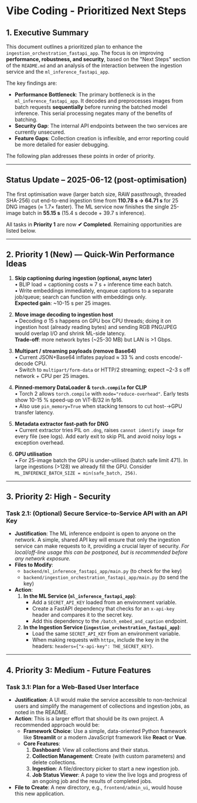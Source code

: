 # Vibe Coding - Prioritized Next Steps

## 1. Executive Summary

This document outlines a prioritized plan to enhance the `ingestion_orchestration_fastapi_app`. The focus is on improving **performance, robustness, and security**, based on the "Next Steps" section of the `README.md` and an analysis of the interaction between the ingestion service and the `ml_inference_fastapi_app`.

The key findings are:
- **Performance Bottleneck**: The primary bottleneck is in the `ml_inference_fastapi_app`. It decodes and preprocesses images from batch requests **sequentially** before running the batched model inference. This serial processing negates many of the benefits of batching.
- **Security Gap**: The internal API endpoints between the two services are currently unsecured.
- **Feature Gaps**: Collection creation is inflexible, and error reporting could be more detailed for easier debugging.

The following plan addresses these points in order of priority.

---

## Status Update – 2025-06-12 (post-optimisation)

The first optimisation wave (larger batch size, RAW passthrough, threaded SHA-256) cut end-to-end ingestion time from **110.78 s → 64.71 s** for 25 DNG images (≈ 1.7× faster). The ML service now finishes the single 25-image batch in **55.15 s** (15.4 s decode + 39.7 s inference).

All tasks in **Priority 1** are now **✔ Completed**.  Remaining opportunities are listed below.

---

## 2. Priority 1 (New) — Quick-Win Performance Ideas

1. **Skip captioning during ingestion (optional, async later)**  
   • BLIP load + captioning costs ≈ 7 s + inference time each batch.  
   • Write embeddings immediately, enqueue captions to a separate job/queue; search can function with embeddings only.  
   **Expected gain**: ~10-15 s per 25 images.

2. **Move image decoding to ingestion host**  
   • Decoding σ 15 s happens on GPU box CPU threads; doing it on ingestion host (already reading bytes) and sending RGB PNG/JPEG would overlap I/O and shrink ML-side latency.  
   **Trade-off**: more network bytes (~25-30 MB) but LAN is >1 Gbps.

3. **Multipart / streaming payloads (remove Base64)**  
   • Current JSON+Base64 inflates payload ≈ 33 % and costs encode/-decode CPU.  
   • Switch to `multipart/form-data` or HTTP/2 streaming; expect ~2-3 s off network + CPU per 25 images.

4. **Pinned-memory DataLoader & `torch.compile` for CLIP**  
   • Torch 2 allows `torch.compile` with `mode="reduce-overhead"`. Early tests show 10-15 % speed-up on ViT-B/32 in fp16.  
   • Also use `pin_memory=True` when stacking tensors to cut host-→GPU transfer latency.

5. **Metadata extractor fast-path for DNG**  
   • Current extractor tries PIL on `.dng`, raises `cannot identify image` for every file (see logs). Add early exit to skip PIL and avoid noisy logs + exception overhead.

6. **GPU utilisation**  
   • For 25-image batch the GPU is under-utilised (batch safe limit 471).  In large ingestions (>128) we already fill the GPU.  Consider `ML_INFERENCE_BATCH_SIZE = min(safe_batch, 256)`.

---

## 3. Priority 2: High - Security

### Task 2.1: (Optional) Secure Service-to-Service API with an API Key

- **Justification**: The ML inference endpoint is open to anyone on the network. A simple, shared API key will ensure that only the ingestion service can make requests to it, providing a crucial layer of security. *For local/off-line usage this can be postponed, but is recommended before any network exposure.*
- **Files to Modify**:
    - `backend/ml_inference_fastapi_app/main.py` (to check for the key)
    - `backend/ingestion_orchestration_fastapi_app/main.py` (to send the key)
- **Action**:
    1.  **In the ML Service (`ml_inference_fastapi_app`)**:
        -   Add a `SECRET_API_KEY` loaded from an environment variable.
        -   Create a FastAPI dependency that checks for an `x-api-key` header and compares it to the secret key.
        -   Add this dependency to the `/batch_embed_and_caption` endpoint.
    2.  **In the Ingestion Service (`ingestion_orchestration_fastapi_app`)**:
        -   Load the same `SECRET_API_KEY` from an environment variable.
        -   When making requests with `httpx`, include the key in the headers: `headers={"x-api-key": THE_SECRET_KEY}`.

---

## 4. Priority 3: Medium - Future Features

### Task 3.1: Plan for a Web-Based User Interface

- **Justification**: A UI would make the service accessible to non-technical users and simplify the management of collections and ingestion jobs, as noted in the README.
- **Action**: This is a larger effort that should be its own project. A recommended approach would be:
    - **Framework Choice**: Use a simple, data-oriented Python framework like **Streamlit** or a modern JavaScript framework like **React** or **Vue**.
    - **Core Features**:
        1.  **Dashboard**: View all collections and their status.
        2.  **Collection Management**: Create (with custom parameters) and delete collections.
        3.  **Ingestion**: A file/directory picker to start a new ingestion job.
        4.  **Job Status Viewer**: A page to view the live logs and progress of an ongoing job and the results of completed jobs.
- **File to Create**: A new directory, e.g., `frontend/admin_ui`, would house this new application.